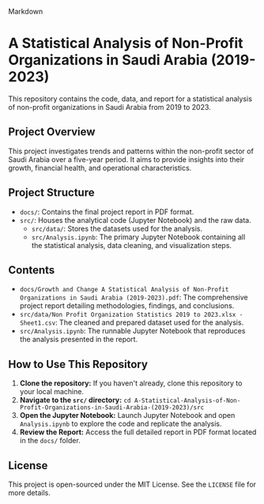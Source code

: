 Markdown
# A Statistical Analysis of Non-Profit Organizations in Saudi Arabia (2019-2023)

This repository contains the code, data, and report for a statistical analysis of non-profit organizations in Saudi Arabia from 2019 to 2023.

## Project Overview
This project investigates trends and patterns within the non-profit sector of Saudi Arabia over a five-year period. It aims to provide insights into their growth, financial health, and operational characteristics.

## Project Structure
- `docs/`: Contains the final project report in PDF format.
- `src/`: Houses the analytical code (Jupyter Notebook) and the raw data.
    - `src/data/`: Stores the datasets used for the analysis.
    - `src/Analysis.ipynb`: The primary Jupyter Notebook containing all the statistical analysis, data cleaning, and visualization steps.

## Contents
- `docs/Growth and Change A Statistical Analysis of Non-Profit Organizations in Saudi Arabia (2019-2023).pdf`: The comprehensive project report detailing methodologies, findings, and conclusions.
- `src/data/Non Profit Organization Statistics 2019 to 2023.xlsx - Sheet1.csv`: The cleaned and prepared dataset used for the analysis.
- `src/Analysis.ipynb`: The runnable Jupyter Notebook that reproduces the analysis presented in the report.

## How to Use This Repository
1.  **Clone the repository:** If you haven't already, clone this repository to your local machine.
2.  **Navigate to the `src/` directory:** `cd A-Statistical-Analysis-of-Non-Profit-Organizations-in-Saudi-Arabia-(2019-2023)/src`
3.  **Open the Jupyter Notebook:** Launch Jupyter Notebook and open `Analysis.ipynb` to explore the code and replicate the analysis.
4.  **Review the Report:** Access the full detailed report in PDF format located in the `docs/` folder.

## License
This project is open-sourced under the MIT License. See the `LICENSE` file for more details.
